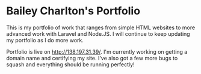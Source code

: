 # Bailey Charlton's Portfolio
This is my portfolio of work that ranges from simple HTML websites to more advanced work with Laravel and Node.JS.
I will continue to keep updating my portfolio as I do more work.

Portfolio is live on http://138.197.31.39/. I'm currently working on getting a domain name and certifying my site. I've also got a few more bugs to squash and everything should be running perfectly!
